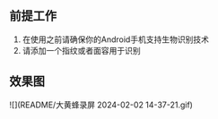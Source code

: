 ## 前提工作
1. 在使用之前请确保你的Android手机支持生物识别技术
2. 请添加一个指纹或者面容用于识别

## 效果图

![](README/大黄蜂录屏 2024-02-02 14-37-21.gif)
